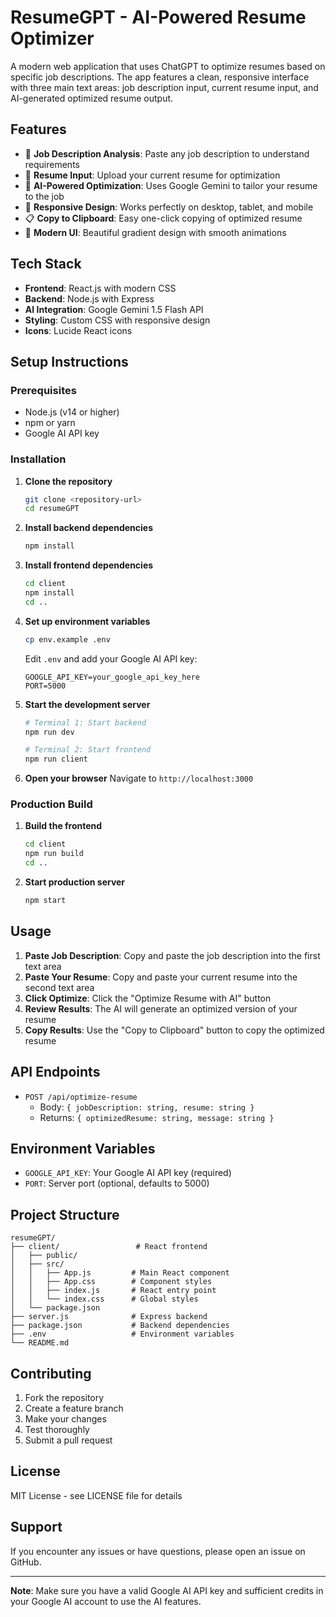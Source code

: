 # ResumeGPT - AI-Powered Resume Optimizer

A modern web application that uses ChatGPT to optimize resumes based on specific job descriptions. The app features a clean, responsive interface with three main text areas: job description input, current resume input, and AI-generated optimized resume output.

## Features

- 🎯 **Job Description Analysis**: Paste any job description to understand requirements
- 📝 **Resume Input**: Upload your current resume for optimization
- 🤖 **AI-Powered Optimization**: Uses Google Gemini to tailor your resume to the job
- 📱 **Responsive Design**: Works perfectly on desktop, tablet, and mobile
- 📋 **Copy to Clipboard**: Easy one-click copying of optimized resume
- 🎨 **Modern UI**: Beautiful gradient design with smooth animations

## Tech Stack

- **Frontend**: React.js with modern CSS
- **Backend**: Node.js with Express
- **AI Integration**: Google Gemini 1.5 Flash API
- **Styling**: Custom CSS with responsive design
- **Icons**: Lucide React icons

## Setup Instructions

### Prerequisites

- Node.js (v14 or higher)
- npm or yarn
- Google AI API key

### Installation

1. **Clone the repository**
   ```bash
   git clone <repository-url>
   cd resumeGPT
   ```

2. **Install backend dependencies**
   ```bash
   npm install
   ```

3. **Install frontend dependencies**
   ```bash
   cd client
   npm install
   cd ..
   ```

4. **Set up environment variables**
   ```bash
   cp env.example .env
   ```
   
   Edit `.env` and add your Google AI API key:
   ```
   GOOGLE_API_KEY=your_google_api_key_here
   PORT=5000
   ```

5. **Start the development server**
   ```bash
   # Terminal 1: Start backend
   npm run dev
   
   # Terminal 2: Start frontend
   npm run client
   ```

6. **Open your browser**
   Navigate to `http://localhost:3000`

### Production Build

1. **Build the frontend**
   ```bash
   cd client
   npm run build
   cd ..
   ```

2. **Start production server**
   ```bash
   npm start
   ```

## Usage

1. **Paste Job Description**: Copy and paste the job description into the first text area
2. **Paste Your Resume**: Copy and paste your current resume into the second text area
3. **Click Optimize**: Click the "Optimize Resume with AI" button
4. **Review Results**: The AI will generate an optimized version of your resume
5. **Copy Results**: Use the "Copy to Clipboard" button to copy the optimized resume

## API Endpoints

- `POST /api/optimize-resume`
  - Body: `{ jobDescription: string, resume: string }`
  - Returns: `{ optimizedResume: string, message: string }`

## Environment Variables

- `GOOGLE_API_KEY`: Your Google AI API key (required)
- `PORT`: Server port (optional, defaults to 5000)

## Project Structure

```
resumeGPT/
├── client/                 # React frontend
│   ├── public/
│   ├── src/
│   │   ├── App.js         # Main React component
│   │   ├── App.css        # Component styles
│   │   ├── index.js       # React entry point
│   │   └── index.css      # Global styles
│   └── package.json
├── server.js              # Express backend
├── package.json           # Backend dependencies
├── .env                   # Environment variables
└── README.md
```

## Contributing

1. Fork the repository
2. Create a feature branch
3. Make your changes
4. Test thoroughly
5. Submit a pull request

## License

MIT License - see LICENSE file for details

## Support

If you encounter any issues or have questions, please open an issue on GitHub.

---

**Note**: Make sure you have a valid Google AI API key and sufficient credits in your Google AI account to use the AI features. 